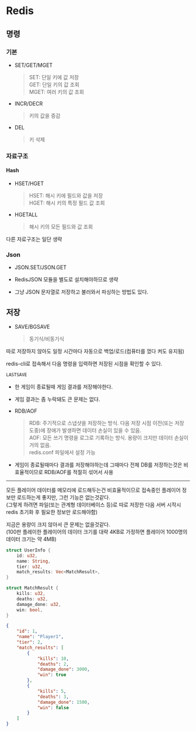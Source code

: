 # Redis

## 명령
### 기본
- SET/GET/MGET
    > SET: 단일 키에 값 저장  
    > GET: 단일 키의 값 조회  
    > MGET: 여러 키의 값 조회  
- INCR/DECR
    > 키의 값을 증감  
- DEL
    > 키 삭제

### 자료구조
#### Hash
- HSET/HGET
    > HSET: 해시 키에 필드와 값을 저장  
    > HGET: 해시 키의 특정 필드 값 조회
- HGETALL
    > 해시 키의 모든 필드와 값 조회

다른 자료구조는 일단 생략

### Json
- JSON.SET/JSON.GET
- RedisJSON 모듈을 별도로 설치해야하므로 생략

- 그냥 JSON 문자열로 저장하고 불러와서 파싱하는 방법도 있다.


## 저장
- SAVE/BGSAVE
    > 동기식/비동기식

따로 저장하지 않아도 일정 시간마다 자동으로 백업/로드(컴퓨터를 껐다 켜도 유지됨)

redis-cli로 접속해서 다음 명령을 입력하면 저장된 시점을 확인할 수 있다.
```bash
LASTSAVE
```

- 한 게임이 종료될때 게임 결과를 저장해야한다.
- 게임 결과는 좀 누락돼도 큰 문제는 없다.

- RDB/AOF
    > RDB: 주기적으로 스냅샷을 저장하는 방식. 다음 저장 시점 이전(또는 저장 도중)에 장애가 발생하면 데이터 손실이 있을 수 있음.  
    > AOF: 모든 쓰기 명령을 로그로 기록하는 방식. 용량이 크지만 데이터 손실이 거의 없음.  
    > redis.conf 파일에서 설정 가능

- 게임이 종료될때마다 결과를 저장해야하는데 그때마다 전체 DB를 저장하는것은 비효율적이므로 RDB/AOF를 적절히 섞어서 사용



- - -



모든 플레이어 데이터를 메모리에 로드해두는건 비효율적이므로 접속중인 플레이어 정보만 로드하는게 좋지만, 그런 기능은 없는것같다.  
(그렇게 하려면 파일(또는 관계형 데이터베이스 등)로 따로 저장한 다음 서버 시작시 redis 초기화 후 필요한 정보만 로드해야함)  

지금은 용량이 크지 않아서 큰 문제는 없을것같다.  
(100판 플레이한 플레이어의 데이터 크기를 대략 4KB로 가정하면 플레이어 1000명의 데이터 크기는 약 4MB)


```rs
struct UserInfo {
    id: u32,
    name: String,
    tier: u32,
    match_results: Vec<MatchResult>,
}

struct MatchResult {
    kills: u32,
    deaths: u32,
    damage_done: u32,
    win: bool,
}
```

```json
{
    "id": 1,
    "name": "Player1",
    "tier": 2,
    "match_results": [
        {
            "kills": 10,
            "deaths": 2,
            "damage_done": 3000,
            "win": true
        },
        {
            "kills": 5,
            "deaths": 3,
            "damage_done": 1500,
            "win": false
        }
    ]
}
```
